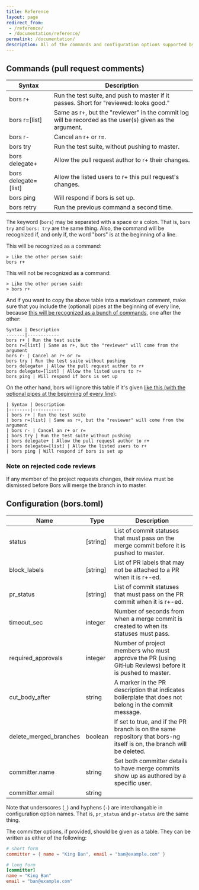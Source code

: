 ```yaml
---
title: Reference
layout: page
redirect_from:
 - /reference/
 - /documentation/reference/
permalink: /documentation/
description: All of the commands and configuration options supported by bors-ng
---
```


## Commands (pull request comments)

| Syntax | Description |
|--------|-------------|
| bors r+ | Run the test suite, and push to master if it passes. Short for "reviewed: looks good."
| bors r=[list] | Same as r+, but the "reviewer" in the commit log will be recorded as the user(s) given as the argument.
| bors r- | Cancel an r+ or r=.
| bors try | Run the test suite, without pushing to master.
| bors delegate+ | Allow the pull request author to r+ their changes.
| bors delegate=[list] | Allow the listed users to r+ this pull request's changes.
| bors ping | Will respond if bors is set up.
| bors retry | Run the previous command a second time.

The keyword (`bors`) may be separated with a space or a colon. That is, `bors try` and `bors: try` are the same thing.
Also, the command will be recognized if, and only if, the word "bors" is at the beginning of a line.

This will be recognized as a command:

    > Like the other person said:
    bors r+

This will not be recognized as a command:

    > Like the other person said:
    > bors r+

And if you want to copy the above table into a markdown comment, make sure that you include the (optional) pipes at the beginning of every line, because [this will be recognized as a bunch of commands](https://github.com/behnam/rust-unic/pull/172#issuecomment-334326508), one after the other:

    Syntax | Description
    -------|------------
    bors r+ | Run the test suite
    bors r=[list] | Same as r+, but the "reviewer" will come from the argument
    bors r- | Cancel an r+ or r=
    bors try | Run the test suite without pushing
    bors delegate+ | Allow the pull request author to r+
    bors delegate=[list] | Allow the listed users to r+
    bors ping | Will respond if bors is set up

On the other hand, bors will ignore this table if it's given [like this (with the optional pipes at the beginning of every line)](https://github.com/notriddle/test_repo/pull/118#issuecomment-334333878):

    | Syntax | Description
    |--------|------------
    | bors r+ | Run the test suite
    | bors r=[list] | Same as r+, but the "reviewer" will come from the argument
    | bors r- | Cancel an r+ or r=
    | bors try | Run the test suite without pushing
    | bors delegate+ | Allow the pull request author to r+
    | bors delegate=[list] | Allow the listed users to r+
    | bors ping | Will respond if bors is set up
    
### Note on rejected code reviews

If any member of the project requests changes, their review must be dismissed before Bors will merge the branch in to master.

## Configuration (bors.toml)

| Name                   | Type       | Description |
|------------------------|------------|-------------|
| status                 | \[string\] | List of commit statuses that must pass on the merge commit before it is pushed to master.
| block_labels           | \[string\] | List of PR labels that may not be attached to a PR when it is r+-ed.
| pr_status              | \[string\] | List of commit statuses that must pass on the PR commit when it is r+-ed.
| timeout_sec            | integer    | Number of seconds from when a merge commit is created to when its statuses must pass.
| required_approvals     | integer    | Number of project members who must approve the PR (using GitHub Reviews) before it is pushed to master.
| cut_body_after         | string     | A marker in the PR description that indicates boilerplate that does not belong in the commit message.
| delete_merged_branches | boolean    | If set to true, and if the PR branch is on the same repository that bors-ng itself is on, the branch will be deleted.
| committer.name         | string     | Set both committer details to have merge commits show up as authored by a specific user. |
| committer.email        | string     | |

Note that underscores (`_`) and hyphens (`-`) are interchangable in configuration option names. That is, `pr_status` and `pr-status` are the same thing.

The committer options, if provided, should be given as a table.  They can be written as either of the following:

```toml
# short form
committer = { name = "King Ban", email = "ban@example.com" }

# long form
[committer]
name = "King Ban"
email = "ban@example.com"
```
